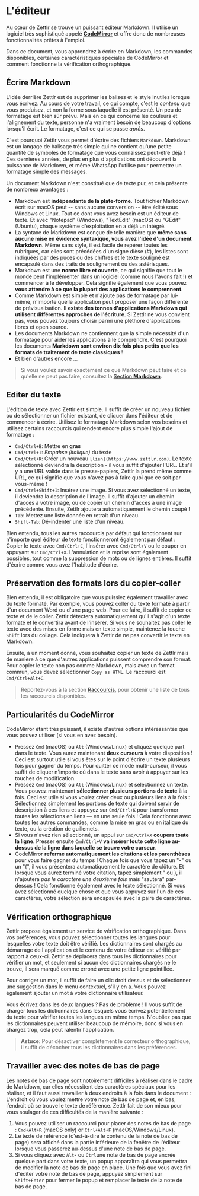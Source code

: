# L'éditeur

Au cœur de Zettlr se trouve un puissant éditeur Markdown. Il utilise un logiciel très sophistiqué appelé **[CodeMirror](https://codemirror.net/)** et offre donc de nombreuses fonctionnalités prêtes à l'emploi.

Dans ce document, vous apprendrez à écrire en Markdown, les commandes disponibles, certaines caractéristiques spéciales de CodeMirror et comment fonctionne la vérification orthographique.

## Écrire Markdown

L'idée derrière Zettlr est de supprimer les balises et le style inutiles lorsque vous écrivez. Au cours de votre travail, ce qui compte, c'est le _contenu_ que vous produisez, et non la forme sous laquelle il est présenté. Un peu de formatage est bien sûr prévu. Mais en ce qui concerne les couleurs et l'alignement du texte, personne n'a vraiment besoin de beaucoup d'options lorsqu'il écrit. Le formatage, c'est ce qui se passe _après_.

C'est pourquoi Zettlr vous permet d'écrire des fichiers `Markdown`. Markdown est un langage de balisage très simple qui ne contient qu'une petite quantité de symboles de formatage que vous connaissez peut-être déjà ! Ces dernières années, de plus en plus d'applications ont découvert la puissance de Markdown, et même WhatsApp l'utilise pour permettre un formatage simple des messages.

Un document Markdown n'est constitué que de texte pur, et cela présente de nombreux avantages :

* Markdown est **indépendante de la plate-forme**. Tout fichier Markdown écrit sur macOS peut -- sans aucune conversion -- être édité sous Windows et Linux. Tout ce dont vous avez besoin est un éditeur de texte. Et avec "Notepad" (Windows), "TextEdit" (macOS) ou "GEdit" (Ubuntu), chaque système d'exploitation en a déjà un intégré.
* La syntaxe de Markdown est conçue de telle manière que **même sans aucune mise en évidence syntaxique, vous avez l'idée d'un document Markdown**. Même sans style, il est facile de repérer toutes les rubriques, car elles sont précédées d'un signe dièse (#), les listes sont indiquées par des puces ou des chiffres et le texte souligné est encapsulé dans des traits de soulignement ou des astérisques.
* Markdown est une **norme libre et ouverte**, ce qui signifie que tout le monde peut l'implémenter dans un logiciel (comme nous l'avons fait !) et commencer à le développer. Cela signifie également que vous pouvez **vous attendre à ce que la plupart des applications le comprennent**.
* Comme Markdown est simple et n'ajoute pas de formatage par lui-même, n'importe quelle application peut proposer une façon différente de prévisualisation. **Il existe des tonnes d'applications Markdown qui utilisent différentes approches de l'écriture**. Si Zettlr ne vous convient pas, vous pouvez toujours choisir parmi une pléthore d'applications libres et open source.
* Les documents Markdown ne contiennent que la simple nécessité d'un formatage pour aider les applications à le comprendre. C'est pourquoi les documents **Markdown sont environ dix fois plus petits que les formats de traitement de texte classiques** !
* Et bien d'autres encore ...

> Si vous voulez savoir exactement ce que Markdown peut faire et ce qu'elle ne peut pas faire, consultez la [Section **Markdown**](../reference/markdown-basics.md).

## Editer du texte

L'édition de texte avec Zettlr est simple. Il suffit de créer un nouveau fichier ou de sélectionner un fichier existant, de cliquer dans l'éditeur et de commencer à écrire. Utilisez le formatage Markdown selon vos besoins et utilisez certains raccourcis qui rendent encore plus simple l'ajout de formatage :

* `Cmd/Ctrl+B`: Mettre en **gras**
* `Cmd/Ctrl+I`: _Empahse (italique)_ du texte
* `Cmd/Ctrl+K`: Créer un nouveau `[lien](https://www.zettlr.com)`. Le texte sélectionné deviendra la description - il vous suffit d'ajouter l'URL. Et s'il y a une URL valide dans le presse-papiers, Zettlr la prend même comme URL, ce qui signifie que vous n'avez pas à faire quoi que ce soit par vous-même !
* `Cmd/Ctrl+Shift+I`: Insérez une image. Si vous avez sélectionné un texte, il deviendra la description de l'image. Il suffit d'ajouter un chemin d'accès à votre image, ou de copier un chemin d'accès à une image précédente. Ensuite, Zettlr ajoutera automatiquement le chemin coupé !
* `Tab`: Mettez une liste donnée en retrait d'un niveau.
* `Shift-Tab`: Dé-indenter une liste d'un niveau.

Bien entendu, tous les autres raccourcis par défaut qui fonctionnent sur n'importe quel éditeur de texte fonctionneront également par défaut : Copier le texte avec `Cmd/Ctrl+C`, l'insérer avec `Cmd/Ctrl+V` ou le couper en appuyant sur `Cmd/Ctrl+X`. L'annulation et la reprise sont également possibles, tout comme la suppression de mots ou de lignes entières. Il suffit d'écrire comme vous avez l'habitude d'écrire.

## Préservation des formats lors du copier-coller

Bien entendu, il est obligatoire que vous puissiez également travailler avec du texte formaté. Par exemple, vous pouvez coller du texte formaté à partir d'un document Word ou d'une page web. Pour ce faire, il suffit de copier ce texte et de le coller. Zettlr détectera automatiquement qu'il s'agit d'un texte formaté et le convertira avant de l'insérer. Si vous ne souhaitez pas coller le texte avec des mises en forme mais en texte simple, maintenez la touche `Shift` lors du collage. Cela indiquera à Zettlr de ne pas convertir le texte en Markdown.

Ensuite, à un moment donné, vous souhaitez copier un texte de Zettlr mais de manière à ce que d'autres applications puissent comprendre son format. Pour copier le texte non pas comme Markdown, mais avec un format commun, vous devez sélectionner `Copy as HTML`. Le raccourci est `Cmd/Ctrl+Alt+C`.

> Reportez-vous à la section [Raccourcis](../reference/shorts.md), pour obtenir une liste de tous les raccourcis disponibles.

## Particularités du CodeMirror

CodeMirror étant très puissant, il existe d'autres options intéressantes que vous pouvez utiliser (si vous en avez besoin).

* Pressez `Cmd` (macOS) ou `Alt` (Windows/Linux) et cliquez quelque part dans le texte. Vous aurez maintenant **deux curseurs** à votre disposition ! Ceci est surtout utile si vous êtes sur le point d'écrire un texte plusieurs fois pour gagner du temps. Pour quitter ce mode multi-curseur, il vous suffit de cliquer n'importe où dans le texte sans avoir à appuyer sur les touches de modification.
* Pressez `Cmd` (macOS) ou `Alt` (Windows/Linux) et sélectionnez un texte. Vous pouvez maintenant **sélectionner plusieurs portions de texte** à la fois. Ceci est utile si vous voulez créer deux ou plusieurs liens à la fois : Sélectionnez simplement les portions de texte qui doivent servir de description à ces liens et appuyez sur `Cmd/Ctrl+K` pour transformer toutes les sélections en liens — en une seule fois ! Cela fonctionne avec toutes les autres commandes, comme la mise en gras ou en italique du texte, ou la création de guillemets.
* Si vous n'avez rien sélectionné, un appui sur `Cmd/Ctrl+X` **coupera toute la ligne**. Presser ensuite `Cmd/Ctrl+V` **va insérer toute cette ligne au-dessus de la ligne dans laquelle se trouve votre curseur**.
* CodeMirror **referme automatiquement les citations et les parenthèses** pour vous faire gagner du temps ! Chaque fois que vous tapez un "-" ou un "(", il vous présentera automatiquement le caractère de clôture. Et lorsque vous aurez terminé votre citation, tapez simplement " ou ), il n'ajoutera _pas le caractère une deuxième fois_ mais "sautera" par-dessus ! Cela fonctionne également avec le texte sélectionné. Si vous avez sélectionné quelque chose et que vous appuyez sur l'un de ces caractères, votre sélection sera encapsulée avec la paire de caractères.

## Vérification orthographique

Zettlr propose également un service de vérification orthographique. Dans vos préférences, vous pouvez sélectionner toutes les langues pour lesquelles votre texte doit être vérifié. Les dictionnaires sont chargés au démarrage de l'application et le contenu de votre éditeur est vérifié par rapport à ceux-ci. Zettlr se déplacera dans tous les dictionnaires pour vérifier un mot, et seulement si aucun des dictionnaires chargés ne le trouve, il sera marqué comme erroné avec une petite ligne pointillée.

Pour corriger un mot, il suffit de faire un clic droit dessus et de sélectionner une suggestion dans le menu contextuel, s'il y en a. Vous pouvez également ajouter un mot à votre dictionnaire utilisateur.

Vous écrivez dans les deux langues ? Pas de problème ! Il vous suffit de charger tous les dictionnaires dans lesquels vous écrivez potentiellement du texte pour vérifier toutes les langues en même temps. N'oubliez pas que les dictionnaires peuvent utiliser beaucoup de mémoire, donc si vous en chargez trop, cela peut ralentir l'application.

> **Astuce**: Pour désactiver complètement le correcteur orthographique, il suffit de décocher tous les dictionnaires dans les préférences.

## Travailler avec des notes de bas de page

Les notes de bas de page sont notoirement difficiles à réaliser dans le cadre de Markdown, car elles nécessitent des caractères spéciaux pour les réaliser, et il faut aussi travailler à deux endroits à la fois dans le document : L'endroit où vous voulez mettre votre note de bas de page et, en bas, l'endroit où se trouve le texte de référence. Zettlr fait de son mieux pour vous soulager de ces difficultés de la manière suivante :

1. Vous pouvez utiliser un raccourci pour placer des notes de bas de page : `Cmd+Alt+R` (macOS only) or `Ctrl+Alt+F` (macOS/Windows/Linux).
2. Le texte de référence (c'est-à-dire le contenu de la note de bas de page) sera affiché dans la partie inférieure de la fenêtre de l'éditeur lorsque vous passerez au-dessus d'une note de bas de page.
3. Si vous cliquez avec `Alt`- ou `Ctrl`une note de bas de page ancrée quelque part dans votre texte, un popup apparaîtra qui vous permettra de modifier la note de bas de page en place. Une fois que vous avez fini d'éditer votre note de bas de page, appuyez simplement sur `Shift+Enter` pour fermer le popup et remplacer le texte de la note de bas de page.

